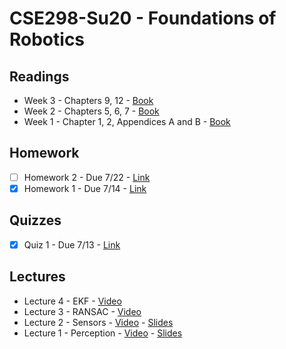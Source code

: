 # CSE298-Su20 - Foundations of Robotics

## Readings

- Week 3 - Chapters 9, 12 - [Book](https://github.com/correll/Introduction-to-Autonomous-Robots/releases/download/v1.9.2/book.pdf)
- Week 2 - Chapters 5, 6, 7 - [Book](https://github.com/correll/Introduction-to-Autonomous-Robots/releases/download/v1.9.2/book.pdf)
- Week 1 - Chapter 1, 2, Appendices A and B  - [Book](https://github.com/correll/Introduction-to-Autonomous-Robots/releases/download/v1.9.2/book.pdf)

## Homework

- [ ] Homework 2 - Due 7/22 - [Link](https://classroom.github.com/a/qjcm331i)
- [x] Homework 1 - Due 7/14 - [Link](https://classroom.github.com/a/oJjXxiBm)

## Quizzes

- [x] Quiz 1 - Due 7/13 - [Link](https://classroom.github.com/a/stzYrb2X)

## Lectures

- Lecture 4 - EKF - [Video](https://youtu.be/i5kBVv4DB38)
- Lecture 3 - RANSAC - [Video](https://youtu.be/AxSHyQ_APxc)
- Lecture 2 - Sensors - [Video](https://youtu.be/09RD2dNwQew) - [Slides](https://github.com/LehighCSE/CSE298-Su20/blob/master/Lecture%202.pptx?raw=true)
- Lecture 1 - Perception - [Video](https://youtu.be/dLsOutDHlF4) - [Slides](https://github.com/LehighCSE/CSE298-Su20/blob/master/Lecture%201.pptx?raw=true)
